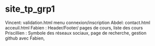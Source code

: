 # site_tp_grp1
Vincent: validation.html menu connexion/inscription
Abdel: contact.html acceuil.html
Fabien : Header/Footer/ pages de cours, liste des cours
Priscillien : Symbole des réseaux sociaux, page de recherche, gestion github avec Fabien, 
